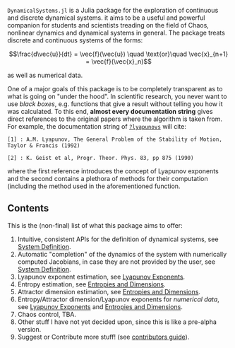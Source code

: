 `DynamicalSystems.jl` is a Julia package for the exploration of continuous and discrete dynamical systems. it aims to be a useful and powerful companion for students and scientists treading
on the field of Chaos, nonlinear dynamics and dynamical systems in general. The package
treats discrete and continuous systems of the forms:
```math
\frac{d\vec{u}}{dt} = \vec{f}(\vec{u}) \quad \text{or}\quad \vec{x}_{n+1} = \vec{f}(\vec{x}_n)
```
as well as numerical data.

One of a major goals of this package is to be completely transparent as to what is
going on "under the hood". In scientific research, you never want to use *black boxes*,
e.g. functions that give a result without telling you how it was calculated. To this end,
**almost every documentation string** gives
direct references to the original papers where the algorithm is taken from. For example,
the documentation string of [`?lyapunovs`](https://datseris.github.io/DynamicalSystems.jl/latest/lyapunovs/#DynamicalSystems.lyapunovs) will cite:
```
[1] : A.M. Lyapunov, The General Problem of the Stability of Motion, Taylor & Francis (1992)

[2] : K. Geist et al, Progr. Theor. Phys. 83, pp 875 (1990)
```
where the first reference introduces the concept of Lyapunov exponents and the second
contains a plethora of methods for their computation (including the method used in
the aforementioned function.

## Contents
This is the (non-final) list of what this package aims to offer:

1. Intuitive, consistent APIs for the definition of dynamical systems, see [System Definition](system_definition).
2. Automatic "completion" of the dynamics of the system with numerically computed Jacobians, in case they are not provided by the user, see [System Definition](system_definition).
3. Lyapunov exponent estimation, see [Lyapunov Exponents](lyapunovs).
4. Entropy estimation, see [Entropies and Dimensions](entropies).
5. Attractor dimension estimation, see [Entropies and Dimensions](entropies).
6. Entropy/Attractor dimension/Lyapunov exponents for *numerical data*, see [Lyapunov Exponents](lyapunovs) and [Entropies and Dimensions](entropies).
7. Chaos control, TBA.
8. Other stuff I have not yet decided upon, since this is like a pre-alpha version.
8. Suggest or Contribute more stuff! (see [contributors guide](contributors_guide)).
